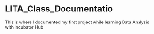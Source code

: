 # LITA_Class_Documentatio
This is where I documented my first project while learning Data Analysis with Incubator Hub 
